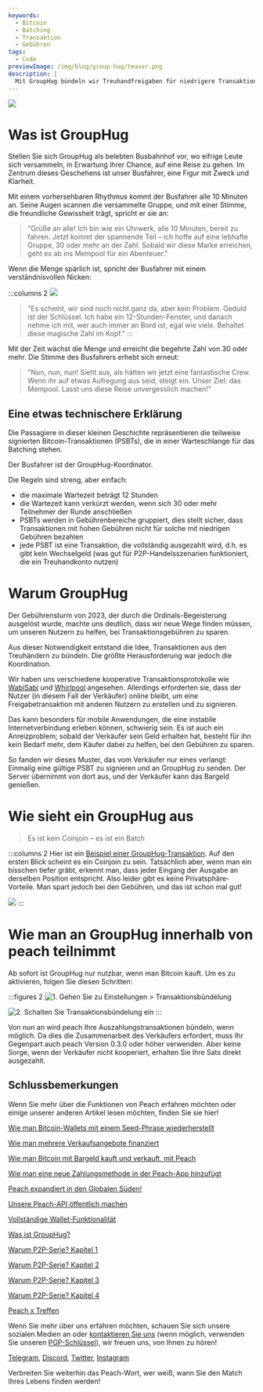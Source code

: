 ```yaml
---
keywords:
  - Bitcoin
  - Batching
  - Transaktion
  - Gebühren
tags:
  - Code
previewImage: /img/blog/group-hug/teaser.png
description: |
  Mit GroupHug bündeln wir Treuhandfreigaben für niedrigere Transaktionsgebühren. Opt-In, kurz warten, mehr sparen. Sie haben die Kontrolle, jederzeit wechseln.
---
```


![](/img/blog/group-hug/header-banner.png)

# Was ist GroupHug

Stellen Sie sich GroupHug als belebten Busbahnhof vor, wo eifrige Leute sich versammeln, in Erwartung ihrer Chance, auf eine Reise zu gehen. Im Zentrum dieses Geschehens ist unser Busfahrer, eine Figur mit Zweck und Klarheit.

Mit einem vorhersehbaren Rhythmus kommt der Busfahrer alle 10 Minuten an. Seine Augen scannen die versammelte Gruppe, und mit einer Stimme, die freundliche Gewissheit trägt, spricht er sie an:

> "Grüße an alle! Ich bin wie ein Uhrwerk, alle 10 Minuten, bereit zu fahren. Jetzt kommt der spannende Teil – ich hoffe auf eine lebhafte Gruppe, 30 oder mehr an der Zahl. Sobald wir diese Marke erreichen, geht es ab ins Mempool für ein Abenteuer."

Wenn die Menge spärlich ist, spricht der Busfahrer mit einem verständnisvollen Nicken:

:::columns 2
![](/img/blog/group-hug/like-clockwork.png)

> "Es scheint, wir sind noch nicht ganz da, aber kein Problem. Geduld ist der Schlüssel. Ich habe ein 12-Stunden-Fenster, und danach nehme ich mit, wer auch immer an Bord ist, egal wie viele. Behaltet diese magische Zahl im Kopf."
> :::

Mit der Zeit wächst die Menge und erreicht die begehrte Zahl von 30 oder mehr. Die Stimme des Busfahrers erhebt sich erneut:

> "Nun, nun, nun! Sieht aus, als hätten wir jetzt eine fantastische Crew. Wenn ihr auf etwas Aufregung aus seid, steigt ein. Unser Ziel: das Mempool. Lasst uns diese Reise unvergesslich machen!"

## Eine etwas technischere Erklärung

Die Passagiere in dieser kleinen Geschichte repräsentieren die teilweise signierten Bitcoin-Transaktionen (PSBTs), die in einer Warteschlange für das Batching stehen.

Der Busfahrer ist der GroupHug-Koordinator.

Die Regeln sind streng, aber einfach:

- die maximale Wartezeit beträgt 12 Stunden
- die Wartezeit kann verkürzt werden, wenn sich 30 oder mehr Teilnehmer der Runde anschließen
- PSBTs werden in Gebührenbereiche gruppiert, dies stellt sicher, dass Transaktionen mit hohen Gebühren nicht für solche mit niedrigen Gebühren bezahlen
- jede PSBT ist eine Transaktion, die vollständig ausgezahlt wird, d.h. es gibt kein Wechselgeld (was gut für P2P-Handelsszenarien funktioniert, die ein Treuhandkonto nutzen)

# Warum GroupHug

Der Gebührensturm von 2023, der durch die Ordinals-Begeisterung ausgelöst wurde, machte uns deutlich, dass wir neue Wege finden müssen, um unseren Nutzern zu helfen, bei Transaktionsgebühren zu sparen.

Aus dieser Notwendigkeit entstand die Idee, Transaktionen aus den Treuhändern zu bündeln. Die größte Herausforderung war jedoch die Koordination.

Wir haben uns verschiedene kooperative Transaktionsprotokolle wie [WabiSabi](https://github.com/zkSNACKs/WabiSabi/blob/master/explainer.md?ref=blog.wasabiwallet.io) und [Whirlpool](https://www.samouraiwallet.com/whirlpool) angesehen. Allerdings erforderten sie, dass der Nutzer (in diesem Fall der Verkäufer) online bleibt, um eine Freigabetransaktion mit anderen Nutzern zu erstellen und zu signieren.

Das kann besonders für mobile Anwendungen, die eine instabile Internetverbindung erleben können, schwierig sein. Es ist auch ein Anreizproblem; sobald der Verkäufer sein Geld erhalten hat, besteht für ihn kein Bedarf mehr, dem Käufer dabei zu helfen, bei den Gebühren zu sparen.

So fanden wir dieses Muster, das vom Verkäufer nur eines verlangt: Einmalig eine gültige PSBT zu signieren und an GroupHug zu senden. Der Server übernimmt von dort aus, und der Verkäufer kann das Bargeld genießen.

# Wie sieht ein GroupHug aus

> Es ist kein Coinjoin – es ist ein Batch

:::columns 2
Hier ist ein [Beispiel einer GroupHug-Transaktion](https://mempool.space/testnet/tx/ebe6d49e0bb65bb040306c03094bb68dfddf7986c142c37a5510fa218e15576c). Auf den ersten Blick scheint es ein Coinjoin zu sein. Tatsächlich aber, wenn man ein bisschen tiefer gräbt, erkennt man, dass jeder Eingang der Ausgabe an derselben Position entspricht. Also leider gibt es keine Privatsphäre-Vorteile.
Man spart jedoch bei den Gebühren, und das ist schon mal gut!

![](/img/blog/group-hug/group-hug-transaction.png)
:::

# Wie man an GroupHug innerhalb von peach teilnimmt

Ab sofort ist GroupHug nur nutzbar, wenn man Bitcoin kauft. Um es zu aktivieren, folgen Sie diesen Schritten:

:::figures 2
![1. Gehen Sie zu `Einstellungen > Transaktionsbündelung`](/img/blog/group-hug/settings.png)

![2. Schalten Sie `Transaktionsbündelung` ein](/img/blog/group-hug/transaction-batching-settings.png)
:::

Von nun an wird peach Ihre Auszahlungstransaktionen bündeln, wenn möglich. Da dies die Zusammenarbeit des Verkäufers erfordert, muss Ihr Gegenpart auch peach Version 0.3.0 oder höher verwenden.
Aber keine Sorge, wenn der Verkäufer nicht kooperiert, erhalten Sie Ihre Sats direkt ausgezahlt.

## Schlussbemerkungen

Wenn Sie mehr über die Funktionen von Peach erfahren möchten oder einige unserer anderen Artikel lesen möchten, finden Sie sie hier!

[Wie man Bitcoin-Wallets mit einem Seed-Phrase wiederherstellt](https://peachbitcoin.com/de/blog/how-to-restore-peach-wallet/)

[Wie man mehrere Verkaufsangebote finanziert](https://peachbitcoin.com/de/blog/funding-multiple-sell-offers/)

[Wie man Bitcoin mit Bargeld kauft und verkauft, mit Peach](https://peachbitcoin.com/de/blog/how-to-buy-and-sell-bitcoin-with-cash-using-peach/)

[Wie man eine neue Zahlungsmethode in der Peach-App hinzufügt](https://peachbitcoin.com/de/blog/how-to-add-a-payment-method/)

[Peach expandiert in den Globalen Süden!](https://peachbitcoin.com/de/blog/peach-expands-to-the-global-south/)

[Unsere Peach-API öffentlich machen](https://peachbitcoin.com/de/blog/making-our-peach-api-public/)

[Vollständige Wallet-Funktionalität](https://peachbitcoin.com/de/blog/full-wallet-functionality/)

[Was ist GroupHug?](https://peachbitcoin.com/de/blog/group-hug/)

[Warum P2P-Serie? Kapitel 1](https://peachbitcoin.com/de/blog/why-p2p-chapter-1/)

[Warum P2P-Serie? Kapitel 2](https://peachbitcoin.com/de/blog/why-p2p-chapter-2/)

[Warum P2P-Serie? Kapitel 3](https://peachbitcoin.com/de/blog/why-p2p-chapter-3-circular-economies/)

[Warum P2P-Serie? Kapitel 4](https://peachbitcoin.com/de/blog/why-p2p-chapter-4-chains-of-trust/)

[Peach x Treffen](https://peachbitcoin.com/de/blog/peach-for-meetups/)

Wenn Sie mehr über uns erfahren möchten, schauen Sie sich unsere sozialen Medien an oder [kontaktieren Sie uns](mailto:hello@peachbitcoin.com) (wenn möglich, verwenden Sie unseren [PGP-Schlüssel](https://keys.openpgp.org/vks/v1/by-fingerprint/48339A19645E2E53488E0E5479E1B270FACD1BD2)), wir freuen uns, von Ihnen zu hören!

[Telegram](https://t.me/+GkOW1J-ixBBkZWRk), [Discord](https://discord.gg/ypeHz3SW54), [Twitter](https://twitter.com/peachbitcoin), [Instagram](https://instagram.com/peachbitcoin)

Verbreiten Sie weiterhin das Peach-Wort, wer weiß, wann Sie den Match Ihres Lebens finden werden!
